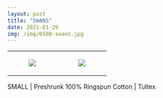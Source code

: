 ```yaml
---
layout: post
title: "SWANS"
date: 2021-01-29
img: /img/0508-swans.jpg
---
```




<table style="width:100%;"><tr><td style="vertical-align:top;">
      <figure class="tmblr-full" data-orig-height="2048" data-orig-width="1365" data-orig-src="https://concertshirts.netlify.app/shirts/0508/0508-01.jpg"><img src="https://64.media.tumblr.com/8aaeb7a7d3b30156b748095e000ba3c0/d659fb37e2ce5f7d-66/s540x810/1c46244524aef4e76bb056c8459bda61a5d327e2.jpg" data-orig-height="2048" data-orig-width="1365" data-orig-src="https://concertshirts.netlify.app/shirts/0508/0508-01.jpg"/></figure></td>
    <td style="vertical-align:top;">
      <figure class="tmblr-full" data-orig-height="2048" data-orig-width="1365" data-orig-src="https://concertshirts.netlify.app/shirts/0508/0508-02.jpg"><img src="https://64.media.tumblr.com/aeee99d36fa987ff4b18a5790290af4a/d659fb37e2ce5f7d-6c/s540x810/183d27dac04b8ae0e4d5f712fe976e4fce5ce737.jpg" data-orig-height="2048" data-orig-width="1365" data-orig-src="https://concertshirts.netlify.app/shirts/0508/0508-02.jpg"/></figure></td>
  </tr></table><p>
  SMALL | Preshrunk 100% Ringspun Cotton | Tultex
</p>
